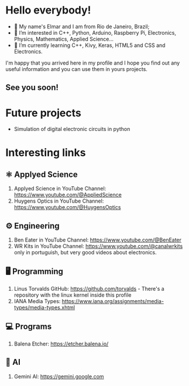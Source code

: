 # Hello everybody!

- 👋 My name's Elmar and I am from Rio de Janeiro, Brazil;
- 👀 I’m interested in C++, Python, Arduino, Raspberry Pi, Electronics, Physics, Mathematics, Applied Science...
- 🌱 I’m currently learning C++, Kivy, Keras, HTML5 and CSS and Electronics.

I'm happy that you arrived here in my profile and I hope you find out any useful information and you can use them in yours projects.

## See you soon!

# Future projects

- Simulation of digital electronic circuits in python

# Interesting links

## ⚛ Applyed Science

1. Applyed Science in YouTube Channel: https://www.youtube.com/@AppliedScience
1. Huygens Optics in YouTube Channel: https://www.youtube.com/@HuygensOptics

## ⚙ Engineering

1. Ben Eater in YouTube Channel: https://www.youtube.com/@BenEater
2. WR Kits in YouTube Channel: https://www.youtube.com/@canalwrkits only in portuguish, but very good videos about electronics.

## 🖥️ Programming

1. Linus Torvalds GitHub: https://github.com/torvalds - There's a repository with the linux kernel inside this profile
2. IANA Media Types: https://www.iana.org/assignments/media-types/media-types.xhtml

## 💻 Programs

1. Balena Etcher: https://etcher.balena.io/

## 🧠 AI

1. Gemini AI: https://gemini.google.com
<!---
ElmarUhl/ElmarUhl is a ✨ special ✨ repository because its `README.md` (this file) appears on your GitHub profile.
You can click the Preview link to take a look at your changes.
--->

